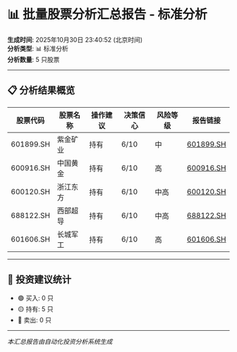 # 📊 批量股票分析汇总报告 - 标准分析

**生成时间**: 2025年10月30日 23:40:52 (北京时间)  
**分析类型**: 📊 标准分析  
**分析数量**: 5 只股票

---

## 📋 分析结果概览

| 股票代码 | 股票名称 | 操作建议 | 决策信心 | 风险等级 | 报告链接 |
|---------|---------|---------|---------|---------|---------|
| 601899.SH | 紫金矿业 | 持有 | 6/10 | 中 | [601899.SH](601899/2025-10-30/analysis_232742.md) |
| 600916.SH | 中国黄金 | 持有 | 6/10 | 高 | [600916.SH](600916/2025-10-30/analysis_233041.md) |
| 600120.SH | 浙江东方 | 持有 | 6/10 | 中高 | [600120.SH](600120/2025-10-30/analysis_233407.md) |
| 688122.SH | 西部超导 | 持有 | 6/10 | 中高 | [688122.SH](688122/2025-10-30/analysis_233737.md) |
| 601606.SH | 长城军工 | 持有 | 6/10 | 高 | [601606.SH](601606/2025-10-30/analysis_234052.md) |

---

## 🎯 投资建议统计

- 🟢 买入: 0 只
- 🟡 持有: 5 只
- 🔴 卖出: 0 只

---

*本汇总报告由自动化投资分析系统生成*

